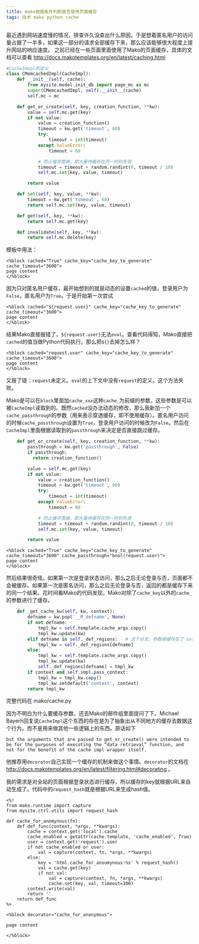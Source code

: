 ```yaml
---
title: mako根据条件判断是否使用页面缓存
tags: 技术 mako python cache
---
```

最近遇到网站速度慢的情况，排查许久没查出什么原因。于是想着匿名用户的访问量占据了一半多，如果这一部分的请求全部缓存下来，那么应该能够很大程度上提升网站的响应速度。
之前已经在一些页面里面使用了Mako的页面缓存，具体的文档可以查看 http://docs.makotemplates.org/en/latest/caching.html

```python
#CacheImepl的定义
class CMemcachedImpl(CacheImpl):
    def __init__(self, cache):
        from mysite.model.init_db import page_mc as mc
        super(CMemcachedImpl, self).__init__(cache)
        self.mc = mc

    def get_or_create(self, key, creation_function, **kw):
        value = self.mc.get(key)
        if not value:
            value = creation_function()
            timeout = kw.get('timeout', 60)
            try:
                timeout = int(timeout)
            except ValueError:
                timeout = 60

            # 防止缓存雪崩，即大量待缓存在同一时刻失效
            timeout = timeout + random.randint(0, timeout / 10)
            self.mc.set(key, value, timeout)

        return value

    def set(self, key, value, **kw):
        timeout = kw.get('timeout', 60)
        return self.mc.set(key, value, timeout)

    def get(self, key, **kw):
        return self.mc.get(key)

    def invalidate(self, key, **kw):
        return self.mc.delete(key)
```

模板中用法：

```mako
<%block cached="True" cache_key="cache_key_to_generate" cache_timeout="3600">
page content
</%block>
```
<!--more-->
因为只对匿名用户缓存，最开始想到的就是动态的设置`cached`的值，登录用户为`False`，匿名用户为`True`。于是开始第一次尝试

```mako
<%block cached="${request.user}" cache_key="cache_key_to_generate" cache_timeout="3600">
page content
</%block>
```

结果Mako直接报错了，`${request.user}`无法`eval`。查看代码得知，Mako直接把`cached`的值当做Python代码执行。那么把`${}`去掉怎么样？

```mako
<%block cached="request.user" cache_key="cache_key_to_generate" cache_timeout="3600">
page content
</%block>
```

又报了错：`request`未定义。`eval`的上下文中没有`request`的定义。这个方法失败。

Mako是可以在`block`里面加`cache_xxx`这种`cache_`为前缀的参数，这些参数是可以被`CacheImpl`读取到的。既然`cached`没办法动态的修改，那么我新加一个`cache_passthrough`的参数（用来表示穿透缓存，即不使用缓存）。匿名用户访问的时候`cache_passthrough`设置为`True`，登录用户访问的时候改为`False`。然后在`CacheImpl`里面根据读取到的`passthrough`来决定是否直接跳过缓存。

```python
    def get_or_create(self, key, creation_function, **kw):
        passthrough = kw.get('passthrough', False)
        if passthrough:
          return creation_function()

        value = self.mc.get(key)
        if not value:
            value = creation_function()
            timeout = kw.get('timeout', 60)
            try:
                timeout = int(timeout)
            except ValueError:
                timeout = 60

            # 防止缓存雪崩，即大量待缓存在同一时刻失效
            timeout = timeout + random.randint(0, timeout / 10)
            self.mc.set(key, value, timeout)

        return value
```

```mako
<%block cached="True" cache_key="cache_key_to_generate" cache_timeout="3600" cache_passthrough="bool(request.user)">
page content
</%block>
```

然后结果很奇怪。如果第一次是登录状态访问，那么之后无论登录与否，页面都不会被缓存。如果第一次是匿名访问，那么之后无论登录与否，返回的都是缓存下来的同一个结果。花时间看Mako的代码发现，Mako对除了`cache_key`以外的`cache_`的参数进行了缓存。
```python
    def _get_cache_kw(self, kw, context):
        defname = kw.pop('__M_defname', None)
        if not defname:
            tmpl_kw = self.template.cache_args.copy()
            tmpl_kw.update(kw)
        elif defname in self._def_regions:   # 这个分支，参数被缓存在了 self._def_regions
            tmpl_kw = self._def_regions[defname]
        else:
            tmpl_kw = self.template.cache_args.copy()
            tmpl_kw.update(kw)
            self._def_regions[defname] = tmpl_kw
        if context and self.impl.pass_context:
            tmpl_kw = tmpl_kw.copy()
            tmpl_kw.setdefault('context', context)
        return tmpl_kw
```
完整代码在 mako/cache.py

因为不明白为什么要缓存参数，还去Mako的邮件组里面提问了下。Michael Bayerh回复说`CacheImpl`这个东西的存在是为了抽象出从不同地方的缓存去数据这个行为。而不是用来做其他一些逻辑上的东西。原话如下
```
but the arguments that are passed to get_or_create() were intended to be for the purposes of executing the “data retrieval” function, and not for the benefit of the cache impl wrapper itself.
```
他推荐用`decorator`自己实现一个缓存的机制来做这个事情。`decorator`的文档在 http://docs.makotemplates.org/en/latest/filtering.html#decorating 。

我的需求是对全站的页面根据登录状态进行缓存，所以缓存的key就根据URL来自动生成了。代码中的`request_hash`就是根据URL来生成hash值。

```mako
<%!
from mako.runtime import capture
from mysite.ctrl.utils import request_hash

def cache_for_anomynous(fn):
    def def_func(context, *args, **kwargs):
        cache = context.get('local').cache
        cache_enabled = getattr(cache.template, 'cache_enabled', True)
        user = context.get('request').user
        if not cache_enabled or user:
            val = capture(context, fn, *args, **kwargs)
        else:
            key = 'html.cache_for_anoumynous:%s' % request_hash()
            val = cache.get(key)
            if not val:
                val = capture(context, fn, *args, **kwargs)
                cache.set(key, val, timeout=300)
        context.write(val)
        return ''
    return def_func
%>

<%block decorator="cache_for_anonymous">

page content

</%block>
```
